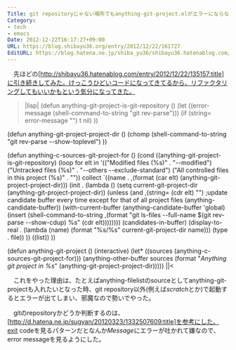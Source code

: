 ```yaml
---
Title: git repositoryじゃない場所でもanything-git-project.elがエラーにならないように
Category:
- tech
- emacs
Date: 2012-12-22T16:17:27+09:00
URL: https://blog.shibayu36.org/entry/2012/12/22/161727
EditURL: https://blog.hatena.ne.jp/shiba_yu36/shibayu36.hatenablog.com/atom/entry/12704830469096662832
---
```


　先ほどの[http://shibayu36.hatenablog.com/entry/2012/12/22/135157:title]に引き続きしてみた。けっこうひどいコードになってきてるから、リファクタリングしてもいいかもという気分になってきた。

>|lisp|
(defun anything-git-project-is-git-repository ()
  (let ((error-message (shell-command-to-string "git rev-parse")))
    (if (string= error-message "")
        t
      nil)
    ))

(defun anything-git-project-project-dir ()
  (chomp
   (shell-command-to-string "git rev-parse --show-toplevel")
   ))

(defun anything-c-sources-git-project-for ()
  (cond ((anything-git-project-is-git-repository)
         (loop for elt in
               '(("Modified files (%s)" . "--modified")
                 ("Untracked files (%s)" . "--others --exclude-standard")
                 ("All controlled files in this project (%s)" . ""))
               collect
               `((name . ,(format (car elt) (anything-git-project-project-dir)))
                 (init . (lambda ()
                           (setq current-git-project-dir
                                 (anything-git-project-project-dir))
                           (unless (and ,(string= (cdr elt) "") ;update candidate buffer every time except for that of all project files
                                        (anything-candidate-buffer))
                             (with-current-buffer
                                 (anything-candidate-buffer 'global)
                               (insert
                                (shell-command-to-string
                                 ,(format "git ls-files --full-name $(git rev-parse --show-cdup) %s"
                                          (cdr elt))))))))
                 (candidates-in-buffer)
                 (display-to-real . (lambda (name)
                                      (format "%s/%s"
                                              current-git-project-dir name)))
                 (type . file))
               ))
        ((list))
        ))

(defun anything-git-project ()
  (interactive)
  (let* ((sources (anything-c-sources-git-project-for)))
    (anything-other-buffer sources
                           (format "*Anything git project in %s*"
                                   (anything-git-project-project-dir)))))
||<


　これをやった理由は、たとえばanything-filelistのsourceとしてanything-git-projectも入れたいとなった時、git repository以外(例えば*scratch*とか)で起動するとエラーが出てしまい、邪魔なので勢いでやった。

　gitのrepositoryかどうか判断するのは、[http://d.hatena.ne.jp/sugyan/20120323/1332507609:title]を参考にした。exit codeを見るパターンだとなんか*Message*にエラーが吐かれて嫌なので、error messageを見るようにした。
